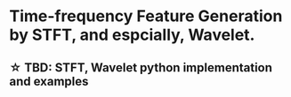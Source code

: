 # Time-frequency Feature Generation by STFT, and espcially, Wavelet.

## ☆ TBD: STFT, Wavelet python implementation and examples
